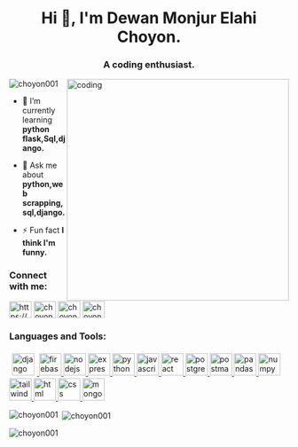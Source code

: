 <h1 align="center">Hi 👋, I'm Dewan Monjur Elahi Choyon.</h1>
<h3 align="center">A coding enthusiast.</h3>
<img align="right" alt="coding" width="400" src="https://media.tenor.com/qJ5evVs-_uUAAAAC/coding.gif">
<p align="left"> <img src="https://komarev.com/ghpvc/?username=choyon001&label=Profile%20views&color=0e75b6&style=flat" alt="choyon001" /> </p>

- 🌱 I’m currently learning **python flask,Sql,django.**

- 💬 Ask me about **python,web scrapping,sql,django.**

- ⚡ Fun fact **I think I'm funny.**

<h3 align="left">Connect with me:</h3>
<p align="left">
<a href="https://www.linkedin.com/in/dewan-monjur-55356a199/" target="blank"><img align="center" src="https://raw.githubusercontent.com/rahuldkjain/github-profile-readme-generator/master/src/images/icons/Social/linked-in-alt.svg" alt="https://www.linkedin.com/in/dewan-monjur-55356a199/" height="30" width="40" /></a>
<a href="https://kaggle.com/choyon001" target="blank"><img align="center" src="https://raw.githubusercontent.com/rahuldkjain/github-profile-readme-generator/master/src/images/icons/Social/kaggle.svg" alt="choyon001" height="30" width="40" /></a>
<a href="https://codeforces.com/profile/choyon001" target="blank"><img align="center" src="https://raw.githubusercontent.com/rahuldkjain/github-profile-readme-generator/master/src/images/icons/Social/codeforces.svg" alt="choyon001" height="30" width="40" /></a>
<a href="https://www.leetcode.com/choyon001" target="blank"><img align="center" src="https://raw.githubusercontent.com/rahuldkjain/github-profile-readme-generator/master/src/images/icons/Social/leet-code.svg" alt="choyon001" height="30" width="40" /></a>
</p>

<h3 align="left">Languages and Tools:</h3>
<p align="left">
  <a href="https://www.djangoproject.com/" target="_blank" rel="noreferrer">
  <img src="https://cdn.jsdelivr.net/gh/devicons/devicon/icons/django/django-plain.svg" alt="django" width="40" height="40" style="background-color: white; border-radius: 5px; padding: 5px;" />
</a>
  <a href="https://firebase.google.com/" target="_blank" rel="noreferrer">
    <img src="https://www.vectorlogo.zone/logos/firebase/firebase-icon.svg" alt="firebase" width="40" height="40"/>
  </a>
  <a href="https://nodejs.org/" target="_blank" rel="noreferrer">
    <img src="https://cdn.jsdelivr.net/gh/devicons/devicon/icons/nodejs/nodejs-original.svg" alt="nodejs" width="40" height="40"/>
  </a>
  <a href="https://expressjs.com/" target="_blank" rel="noreferrer">
    <img src="https://cdn.jsdelivr.net/gh/devicons/devicon/icons/express/express-original.svg" alt="express" width="40" height="40"/>
  </a>
  <a href="https://www.python.org/" target="_blank" rel="noreferrer">
    <img src="https://cdn.jsdelivr.net/gh/devicons/devicon/icons/python/python-original.svg" alt="python" width="40" height="40"/>
  </a>
  <a href="https://developer.mozilla.org/en-US/docs/Web/JavaScript" target="_blank" rel="noreferrer">
    <img src="https://cdn.jsdelivr.net/gh/devicons/devicon/icons/javascript/javascript-original.svg" alt="javascript" width="40" height="40"/>
  </a>
  <a href="https://reactjs.org/" target="_blank" rel="noreferrer">
    <img src="https://cdn.jsdelivr.net/gh/devicons/devicon/icons/react/react-original.svg" alt="react" width="40" height="40"/>
  </a>
  <a href="https://www.postgresql.org/" target="_blank" rel="noreferrer">
    <img src="https://cdn.jsdelivr.net/gh/devicons/devicon/icons/postgresql/postgresql-original.svg" alt="postgresql" width="40" height="40"/>
  </a>
  <a href="https://www.postman.com/" target="_blank" rel="noreferrer">
    <img src="https://www.vectorlogo.zone/logos/getpostman/getpostman-icon.svg" alt="postman" width="40" height="40"/>
  </a>
  <a href="https://pandas.pydata.org/" target="_blank" rel="noreferrer">
    <img src="https://cdn.jsdelivr.net/gh/devicons/devicon/icons/pandas/pandas-original.svg" alt="pandas" width="40" height="40"/>
  </a>
  <a href="https://numpy.org/" target="_blank" rel="noreferrer">
    <img src="https://cdn.jsdelivr.net/gh/devicons/devicon/icons/numpy/numpy-original.svg" alt="numpy" width="40" height="40"/>
  </a>
  <a href="https://tailwindcss.com/" target="_blank" rel="noreferrer">
    <img src="https://www.vectorlogo.zone/logos/tailwindcss/tailwindcss-icon.svg" alt="tailwind" width="40" height="40"/>
  </a>
  <a href="https://developer.mozilla.org/en-US/docs/Web/HTML" target="_blank" rel="noreferrer">
    <img src="https://cdn.jsdelivr.net/gh/devicons/devicon/icons/html5/html5-original.svg" alt="html" width="40" height="40"/>
  </a>
  <a href="https://developer.mozilla.org/en-US/docs/Web/CSS" target="_blank" rel="noreferrer">
    <img src="https://cdn.jsdelivr.net/gh/devicons/devicon/icons/css3/css3-original.svg" alt="css" width="40" height="40"/>
  </a>
  <a href="https://www.mongodb.com/" target="_blank" rel="noreferrer">
    <img src="https://cdn.jsdelivr.net/gh/devicons/devicon/icons/mongodb/mongodb-original.svg" alt="mongodb" width="40" height="40"/>
  </a>
</p>


<p><img align="left" src="https://github-readme-stats.vercel.app/api/top-langs?username=choyon001&show_icons=true&locale=en&layout=compact" alt="choyon001" /></p>

<p>&nbsp;<img align="center" src="https://github-readme-stats.vercel.app/api?username=choyon001&show_icons=true&locale=en" alt="choyon001" /></p>

<p><img align="center" src="https://github-readme-streak-stats.herokuapp.com/?user=choyon001&" alt="choyon001" /></p>
